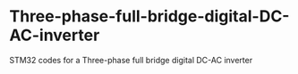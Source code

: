 # Three-phase-full-bridge-digital-DC-AC-inverter
STM32 codes for a Three-phase full bridge digital DC-AC inverter
